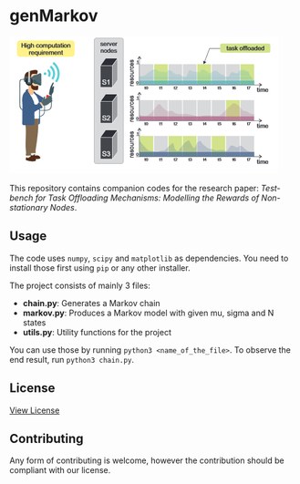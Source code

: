 # genMarkov

![VR Man](./vr_man.png)

This repository contains companion codes for the research paper:
*Test-bench for Task Offloading Mechanisms: Modelling the Rewards of Non-stationary Nodes*.

## Usage

The code uses `numpy`, `scipy` and `matplotlib` as dependencies. You need to install
those first using `pip` or any other installer.

The project consists of mainly 3 files:
- **chain.py**: Generates a Markov chain
- **markov.py**: Produces a Markov model with given mu, sigma and N states
- **utils.py**: Utility functions for the project

You can use those by running `python3 <name_of_the_file>`. To observe the end
result, run `python3 chain.py`.

## License
[View License](https://github.com/Aniq55/genMarkov/blob/master/LICENSE.md)

## Contributing
Any form of contributing is welcome, however the contribution should be compliant
with our license.
